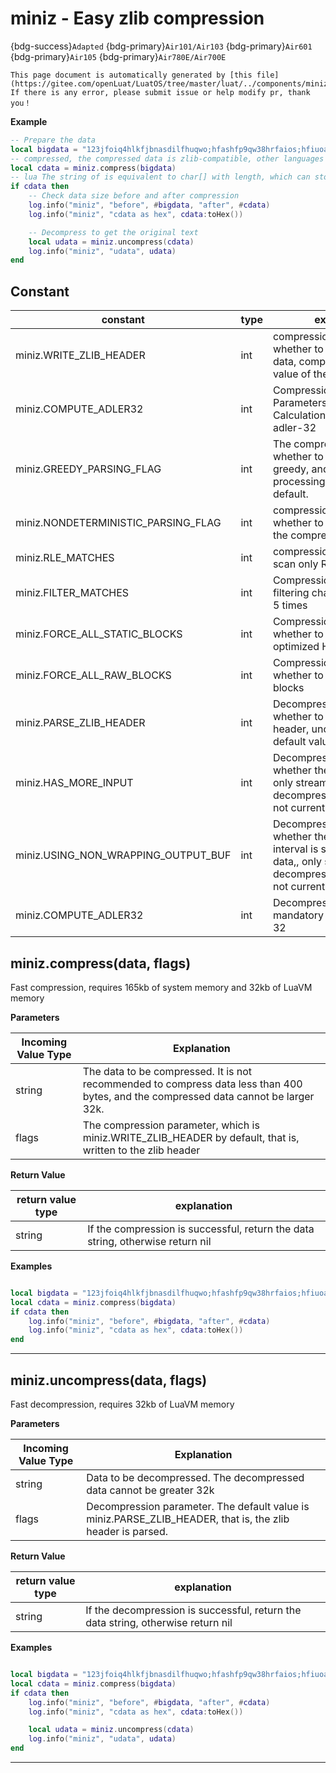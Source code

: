 # miniz - Easy zlib compression

{bdg-success}`Adapted` {bdg-primary}`Air101/Air103` {bdg-primary}`Air601` {bdg-primary}`Air105` {bdg-primary}`Air780E/Air700E`

```{note}
This page document is automatically generated by [this file](https://gitee.com/openLuat/LuatOS/tree/master/luat/../components/miniz/luat_lib_miniz.c). If there is any error, please submit issue or help modify pr, thank you！
```


**Example**

```lua
-- Prepare the data
local bigdata = "123jfoiq4hlkfjbnasdilfhuqwo;hfashfp9qw38hrfaios;hfiuoaghfluaeisw"
-- compressed, the compressed data is zlib-compatible, other languages can be decompressed through zlib-related libraries
local cdata = miniz.compress(bigdata) 
-- lua The string of is equivalent to char[] with length, which can store all data including 0x 00
if cdata then
    -- Check data size before and after compression
    log.info("miniz", "before", #bigdata, "after", #cdata)
    log.info("miniz", "cdata as hex", cdata:toHex())

    -- Decompress to get the original text
    local udata = miniz.uncompress(cdata)
    log.info("miniz", "udata", udata)
end

```

## Constant

|constant | type | explanation|
|-|-|-|
|miniz.WRITE_ZLIB_HEADER|int|compression parameter, whether to write zlib header data, compress the default value of the function|
|miniz.COMPUTE_ADLER32|int|Compression/Decompression Parameters, Calculation/Verification adler-32|
|miniz.GREEDY_PARSING_FLAG|int|The compression parameter, whether to process quickly greedy, and the slower processing mode is used by default.|
|miniz.NONDETERMINISTIC_PARSING_FLAG|int|compression parameters, whether to quickly initialize the compressor|
|miniz.RLE_MATCHES|int|compression parameters, scan only RLE|
|miniz.FILTER_MATCHES|int|Compression parameter, filtering characters less than 5 times|
|miniz.FORCE_ALL_STATIC_BLOCKS|int|Compression parameter, whether to disable the optimized Huffman table.|
|miniz.FORCE_ALL_RAW_BLOCKS|int|Compression parameter, whether to only use raw blocks|
|miniz.PARSE_ZLIB_HEADER|int|Decompression parameter, whether to process the zlib header, uncompress the default value of the function.|
|miniz.HAS_MORE_INPUT|int|Decompression parameters, whether there is more data, only streaming decompression is available, not currently supported|
|miniz.USING_NON_WRAPPING_OUTPUT_BUF|int|Decompression parameters, whether the decompression interval is sufficient for all data,, only streaming decompression is available, not currently supported|
|miniz.COMPUTE_ADLER32|int|Decompression parameters, mandatory verification adler-32|


## miniz.compress(data, flags)



Fast compression, requires 165kb of system memory and 32kb of LuaVM memory

**Parameters**

|Incoming Value Type | Explanation|
|-|-|
|string|The data to be compressed. It is not recommended to compress data less than 400 bytes, and the compressed data cannot be larger 32k.|
|flags|The compression parameter, which is miniz.WRITE_ZLIB_HEADER by default, that is, written to the zlib header|

**Return Value**

|return value type | explanation|
|-|-|
|string|If the compression is successful, return the data string, otherwise return nil|

**Examples**

```lua

local bigdata = "123jfoiq4hlkfjbnasdilfhuqwo;hfashfp9qw38hrfaios;hfiuoaghfluaeisw"
local cdata = miniz.compress(bigdata)
if cdata then
    log.info("miniz", "before", #bigdata, "after", #cdata)
    log.info("miniz", "cdata as hex", cdata:toHex())
end


```

---

## miniz.uncompress(data, flags)



Fast decompression, requires 32kb of LuaVM memory

**Parameters**

|Incoming Value Type | Explanation|
|-|-|
|string|Data to be decompressed. The decompressed data cannot be greater 32k|
|flags|Decompression parameter. The default value is miniz.PARSE_ZLIB_HEADER, that is, the zlib header is parsed.|

**Return Value**

|return value type | explanation|
|-|-|
|string|If the decompression is successful, return the data string, otherwise return nil|

**Examples**

```lua

local bigdata = "123jfoiq4hlkfjbnasdilfhuqwo;hfashfp9qw38hrfaios;hfiuoaghfluaeisw"
local cdata = miniz.compress(bigdata)
if cdata then
    log.info("miniz", "before", #bigdata, "after", #cdata)
    log.info("miniz", "cdata as hex", cdata:toHex())

    local udata = miniz.uncompress(cdata)
    log.info("miniz", "udata", udata)
end

```

---

